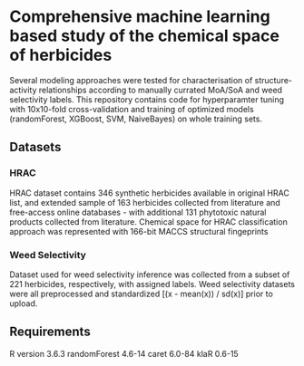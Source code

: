 # Comprehensive machine learning based study of the chemical space of herbicides

Several modeling approaches were tested for characterisation of structure-activity relationships according to manually currated MoA/SoA and weed selectivity labels.
This repository contains code for hyperparamter tuning with 10x10-fold cross-validation and training of optimized models (randomForest, XGBoost, SVM, NaiveBayes) on whole training sets.

## Datasets 

### HRAC
HRAC dataset contains 346 synthetic herbicides available in original HRAC list, and extended sample of 163 herbicides collected from literature and free-access online databases - with additional 131 phytotoxic natural products collected from literature. Chemical space for HRAC classification approach was represented with 166-bit MACCS structural fingeprints

### Weed Selectivity
Dataset used for weed selectivity inference was collected from a subset of 221 herbicides, respectively, with assigned labels. Weed selectivity datasets were all preprocessed and standardized [(x - mean(x)) / sd(x)] prior to upload.


## Requirements
R version 3.6.3
randomForest 4.6-14
caret 6.0-84
klaR 0.6-15
